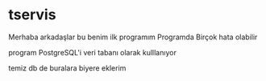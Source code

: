 # tservis

Merhaba arkadaşlar bu benim ilk programım
Programda Birçok hata olabilir

program PostgreSQL'i veri tabanı olarak kulllanıyor

temiz db de buralara biyere eklerim 
